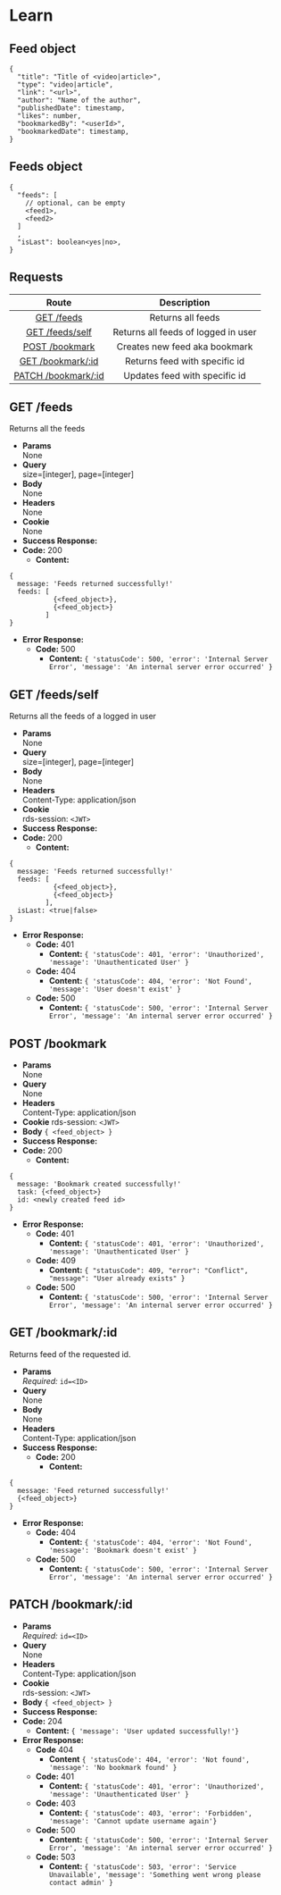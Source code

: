# Learn

## Feed object

```
{
  "title": "Title of <video|article>",
  "type": "video|article",
  "link": "<url>",
  "author": "Name of the author",
  "publishedDate": timestamp,
  "likes": number,
  "bookmarkedBy": "<userId>",
  "bookmarkedDate": timestamp,
}

```

## Feeds object

```
{
  "feeds": [
    // optional, can be empty
    <feed1>,
    <feed2>
  ]
  ,
  "isLast": boolean<yes|no>,
}
```

## **Requests**

|               Route                |    Description    |
| :--------------------------------: | :---------------: |
| [GET /feeds](#get-feeds)           | Returns all feeds |
| [GET /feeds/self](#get-feedsself)      | Returns all feeds of logged in user |
| [POST /bookmark](#post-bookmark)   | Creates new feed aka bookmark  |
| [GET /bookmark/:id](#get-bookmarkid) |  Returns feed with specific id |
| [PATCH /bookmark/:id](#patch-bookmarkid) |   Updates feed with specific id   |


## **GET /feeds**

Returns all the feeds

- **Params**  
  None
- **Query**  
  size=[integer], page=[integer]
- **Body**  
  None
- **Headers**  
  None
- **Cookie**  
  None
- **Success Response:**
- **Code:** 200
  - **Content:**

```
{
  message: 'Feeds returned successfully!'
  feeds: [
           {<feed_object>},
           {<feed_object>}
         ]
}
```

- **Error Response:**
  - **Code:** 500
    - **Content:** `{ 'statusCode': 500, 'error': 'Internal Server Error', 'message': 'An internal server error occurred' }`

## **GET /feeds/self**

Returns all the feeds of a logged in user

- **Params**  
  None
- **Query**  
  size=[integer], page=[integer]
- **Body**  
  None
- **Headers**  
  Content-Type: application/json
- **Cookie**  
  rds-session: `<JWT>`
- **Success Response:**
- **Code:** 200
  - **Content:**

```
{
  message: 'Feeds returned successfully!'
  feeds: [
           {<feed_object>},
           {<feed_object>}
         ],
  isLast: <true|false>
}
```

- **Error Response:**
  - **Code:** 401
    - **Content:** `{ 'statusCode': 401, 'error': 'Unauthorized', 'message': 'Unauthenticated User' }`
  - **Code:** 404
    - **Content:** `{ 'statusCode': 404, 'error': 'Not Found', 'message': 'User doesn't exist' }`
  - **Code:** 500
    - **Content:** `{ 'statusCode': 500, 'error': 'Internal Server Error', 'message': 'An internal server error occurred' }`

## **POST /bookmark**

- **Params**  
  None
- **Query**  
  None
- **Headers**  
  Content-Type: application/json
- **Cookie**
  rds-session: `<JWT>`
- **Body** `{ <feed_object> }`
- **Success Response:**
- **Code:** 200
  - **Content:**

```
{
  message: 'Bookmark created successfully!'
  task: {<feed_object>}
  id: <newly created feed id>
}
```

- **Error Response:**
  - **Code:** 401
    - **Content:** `{ 'statusCode': 401, 'error': 'Unauthorized', 'message': 'Unauthenticated User' }`
  - **Code:** 409
    - **Content:** `{ "statusCode": 409, "error": "Conflict", "message": "User already exists" }`
  - **Code:** 500
    - **Content:** `{ 'statusCode': 500, 'error': 'Internal Server Error', 'message': 'An internal server error occurred' }`

## **GET /bookmark/:id**

Returns feed of the requested id.

- **Params**  
  _Required:_ `id=<ID>`
- **Query**  
  None
- **Body**  
  None
- **Headers**  
  Content-Type: application/json
- **Success Response:**
  - **Code:** 200
    - **Content:**
```
{
  message: 'Feed returned successfully!'
  {<feed_object>}
}
```

- **Error Response:**
  - **Code:** 404
    - **Content:** `{ 'statusCode': 404, 'error': 'Not Found', 'message': 'Bookmark doesn't exist' }`
  - **Code:** 500
    - **Content:** `{ 'statusCode': 500, 'error': 'Internal Server Error', 'message': 'An internal server error occurred' }`


## **PATCH /bookmark/:id**

- **Params**  
  _Required:_ `id=<ID>`
- **Query**  
  None
- **Headers**  
  Content-Type: application/json
- **Cookie**  
  rds-session: `<JWT>`
- **Body** `{ <feed_object> }`
- **Success Response:**
- **Code:** 204
  - **Content:** `{ 'message': 'User updated successfully!'}`
- **Error Response:**
  - **Code** 404
    - **Content** `{ 'statusCode': 404, 'error': 'Not found', 'message': 'No bookmark found' }`
  - **Code:** 401
    - **Content:** `{ 'statusCode': 401, 'error': 'Unauthorized', 'message': 'Unauthenticated User' }`
  - **Code:** 403
    - **Content:** `{ 'statusCode': 403, 'error': 'Forbidden', 'message': 'Cannot update username again'}`
  - **Code:** 500
    - **Content:** `{ 'statusCode': 500, 'error': 'Internal Server Error', 'message': 'An internal server error occurred' }`
  - **Code:** 503
    - **Content:** `{ 'statusCode': 503, 'error': 'Service Unavailable', 'message': 'Something went wrong please contact admin' }`